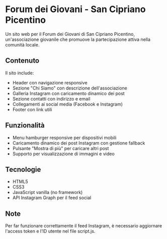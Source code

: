 # Forum dei Giovani - San Cipriano Picentino

Un sito web per il Forum dei Giovani di San Cipriano Picentino, un'associazione giovanile che promuove la partecipazione attiva nella comunità locale.

## Contenuto

Il sito include:
- Header con navigazione responsive
- Sezione "Chi Siamo" con descrizione dell'associazione
- Galleria Instagram con caricamento dinamico dei post
- Sezione contatti con indirizzo e email
- Collegamenti ai social media (Facebook e Instagram)
- Footer con link utili

## Funzionalità

- Menu hamburger responsive per dispositivi mobili
- Caricamento dinamico dei post Instagram con gestione fallback
- Pulsante "Mostra di più" per caricare altri post
- Supporto per visualizzazione di immagini e video

## Tecnologie

- HTML5
- CSS3
- JavaScript vanilla (no framework)
- API Instagram Graph per il feed social

## Note

Per far funzionare correttamente il feed Instagram, è necessario aggiornare l'access token e l'ID utente nel file script.js.